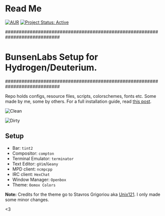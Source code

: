 # Read Me

[![AUR](https://img.shields.io/aur/license/yaourt.svg)](https://github.com/lgeurts/BunsenLabs-Setup) [![Project Status: Active](http://www.repostatus.org/badges/latest/active.svg)](http://www.repostatus.org/#active)

############################################################################
# BunsenLabs Setup for Hydrogen/Deuterium.
############################################################################

Repo holds configs, resource files, scripts, colorschemes, fonts etc. Some made by me, some by others. For a full installation guide, read [this post](https://lgeurts.github.io/open%20source/2017/07/11/bunsenlabs-linux-setup-notes-for-dell-inspiron-6000/).

![Clean](https://github.com/lgeurts/lgeurts.github.io/blob/master/assets/bl-colors-clean.png)


![Dirty](https://github.com/lgeurts/lgeurts.github.io/blob/master/assets/bl-colors-dirty.png)

## Setup

- Bar: `tint2` 
- Compositor: `compton` 
- Terminal Emulator: `terminator`
- Text Editor: `gVim`/`Geany`
- MPD client: `ncmpcpp`
- IRC client: `HexChat`
- Window Manager: `Openbox`
- Theme: `Oomox Colors`

**Note:** Credits for the theme go to Stavros Grigoriou aka [Unix121](https://github.com/unix121). I only made some minor changes.

<3
